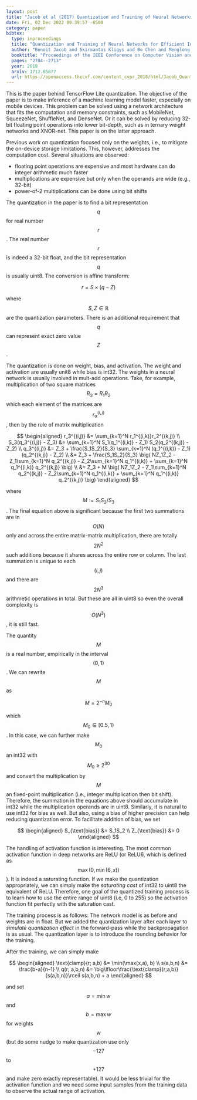 ```yaml
---
layout: post
title: "Jacob et al (2017) Quantization and Training of Neural Networks for Efficient Integer-Arithmetic-Only Inference"
date: Fri, 02 Dec 2022 09:39:57 -0500
category: paper
bibtex:
  type: inproceedings
  title: "Quantization and Training of Neural Networks for Efficient Integer-Arithmetic-Only Inference"
  author: "Benoit Jacob and Skirmantas Kligys and Bo Chen and Menglong Zhu and Matthew Tang and Andrew Howard and Hartwig Adam and Dmitry Kalenichenko"
  booktitle: "Proceedings of the IEEE Conference on Computer Vision and Pattern Recognition (CVPR)"
  pages: "2704--2713"
  year: 2018
  arxiv: 1712.05877
  url: https://openaccess.thecvf.com/content_cvpr_2018/html/Jacob_Quantization_and_Training_CVPR_2018_paper.html
---
```


This is the paper behind TensorFlow Lite quantization.
The objective of the paper is to make inference of a machine learning model
faster, especially on mobile devices. This problem can be solved using a
network architecture that fits the computation and memory constraints, such as
MobileNet, SqueezeNet, ShuffleNet, and DenseNet. Or it can be solved by
reducing 32-bit floating point operations into lower bit-depth, such as in
ternary weight networks and XNOR-net. This paper is on the latter approach.

Previous work on quantization focused only on the weights, i.e., to mitigate
the on-device storage limitations. This, however, addresses the computation
cost. Several situations are observed:

- floating point operations are expensive and most hardware can do integer arithmetic much faster
- multiplications are expensive but only when the operands are wide (e.g., 32-bit)
- power-of-2 multiplications can be done using bit shifts

The quantization in the paper is to find a bit representation $$q$$ for real
number $$r$$. The real number $$r$$ is indeed a 32-bit float, and the bit
representation $$q$$ is usually uint8. The conversion is affine transform:

$$r = S\times (q-Z)$$

where $$S,Z\in\mathbb{R}$$ are the quantization parameters. There is an
additional requirement that $$q$$ can represent exact zero value $$Z$$.

The quantization is done on weight, bias, and activation. The weight and
activation are usually unit8 while bias is int32. The weights in a neural
network is usually involved in mult-add operations. Take, for example,
multiplication of two square matrices $$R_3=R_1R_2$$ which each element of the
matrices are $$r_\alpha^{(i,j)}$$, then by the rule of matrix multiplication

$$
\begin{aligned}
r_3^{(i,j)} &= \sum_{k=1}^N r_1^{(i,k)}r_2^{(k,j)} \\
S_3(q_3^{(i,j)} - Z_3) &= \sum_{k=1}^N S_1(q_1^{(i,k)} - Z_1) S_2(q_2^{(k,j)} - Z_2) \\
q_3^{(i,j)} &= Z_3 + \frac{S_1S_2}{S_3} \sum_{k=1}^N (q_1^{(i,k)} - Z_1) (q_2^{(k,j)} - Z_2) \\
&= Z_3 + \frac{S_1S_2}{S_3} \big( NZ_1Z_2 - Z_1\sum_{k=1}^N q_2^{(k,j)} - Z_2\sum_{k=1}^N q_1^{(i,k)} + \sum_{k=1}^N q_1^{(i,k)} q_2^{(k,j)} \big) \\
&= Z_3 + M \big( NZ_1Z_2 - Z_1\sum_{k=1}^N q_2^{(k,j)} - Z_2\sum_{k=1}^N q_1^{(i,k)} + \sum_{k=1}^N q_1^{(i,k)} q_2^{(k,j)} \big)
\end{aligned}
$$

where $$M := S_1S_2/S_3$$. The final equation above is significant because the
first two summations are in $$O(N)$$ only and across the entire matrix-matrix
multiplication, there are totally $$2N^2$$ such additions because it shares
across the entire row or column. The last summation is unique to each $$(i,j)$$
and there are $$2N^3$$ arithmetic operations in total. But these are all in
uint8 so even the overall complexity is $$O(N^3)$$, it is still fast.

The quantity $$M$$ is a real number, empirically in the interval $$(0,1)$$. We
can rewrite $$M$$ as

$$M = 2^{-n}M_0$$

which $$M_0\in [0.5,1)$$. In this case, we can further make $$M_0$$ an int32
with $$M_0 \ge 2^30$$ and convert the multiplication by $$M$$ an fixed-point
multiplication (i.e., integer multiplication then bit shift). Therefore, the
summation in the equations above should accumulate in int32 while the
multiplication operands are in uint8. Similarly, it is natural to use int32 for
bias as well. But also, using a bias of higher precision can help reducing
quantization error. To facilitate addition of bias, we set

$$
\begin{aligned}
S_{\text{bias}} &= S_1S_2 \\
Z_{\text{bias}} &= 0
\end{aligned}
$$

The handling of activation function is interesting. The most common activation
function in deep networks are ReLU (or ReLU6, which is defined as
$$\max(0, \min(6, x))$$). It is indeed a saturating function. If we make the
quantization appropriately, we can simply make the *saturating cast* of int32
to uint8 the equivalent of ReLU. Therefore, one goal of the quantized training
process is to learn how to use the entire range of uint8 (i.e, 0 to 255) so the
activation function fit perfectly with the saturation cast.

The training process is as follows: The network model is as before and weights
are in float. But we added the quantization layer after each layer to *simulate
quantization effect* in the forward-pass while the backpropagation is as usual.
The quantization layer is to introduce the rounding behavior for the training.

After  the training, we can simply make

$$
\begin{aligned}
\text{clamp}(r; a,b) &= \min(\max(x,a), b) \\
s(a,b,n) &= \frac{b-a}{n-1} \\
q(r; a,b,n) &= \big\lfloor\frac{\text{clamp}(r;a,b)}{s(a,b,n)}\rceil s(a,b,n) + a
\end{aligned}
$$

and set $$a=\min w$$ and $$b=\max w$$ for weights $$w$$ (but do some nudge to
make quantization use only $$-127$$ to $$+127$$ and make zero exactly
representable). It would be less trivial for the activation function and we
need some input samples from the training data to observe the actual range of
activation.

